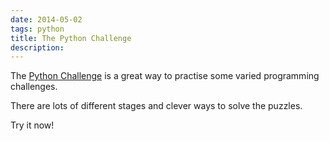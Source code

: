 ```yaml
---
date: 2014-05-02
tags: python
title: The Python Challenge
description:
---
```


The [Python Challenge](http://www.pythonchallenge.com) is a great way to practise some varied programming challenges.

There are lots of different stages and clever ways to solve the puzzles.

Try it now!
